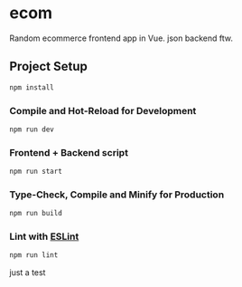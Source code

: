 # ecom

Random ecommerce frontend app in Vue.
json backend ftw.

## Project Setup

```sh
npm install
```

### Compile and Hot-Reload for Development

```sh
npm run dev
```

### Frontend + Backend script

```sh
npm run start
```

### Type-Check, Compile and Minify for Production

```sh
npm run build
```

### Lint with [ESLint](https://eslint.org/)

```sh
npm run lint
```

just a test
